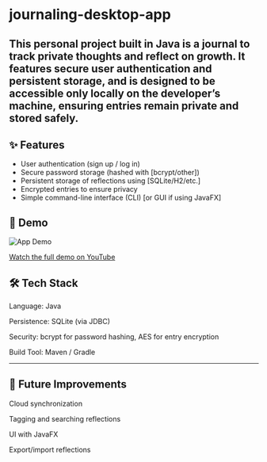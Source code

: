 # journaling-desktop-app
This personal project built in Java is a journal to track private thoughts and reflect on growth. 
It features secure user authentication and persistent storage, and is designed to be accessible only locally on the developer’s machine, ensuring entries remain private and stored safely.
---

## ✨ Features
- User authentication (sign up / log in)  
- Secure password storage (hashed with [bcrypt/other])  
- Persistent storage of reflections using [SQLite/H2/etc.]  
- Encrypted entries to ensure privacy  
- Simple command-line interface (CLI) [or GUI if using JavaFX]  

## 🎥 Demo
![App Demo](assets/demo.gif)

[Watch the full demo on YouTube](https://youtu.be/your-demo-link)

## 🛠️ Tech Stack

Language: Java

Persistence: SQLite (via JDBC)

Security: bcrypt for password hashing, AES for entry encryption

Build Tool: Maven / Gradle

---

## 🔮 Future Improvements

Cloud synchronization

Tagging and searching reflections

UI with JavaFX

Export/import reflections
